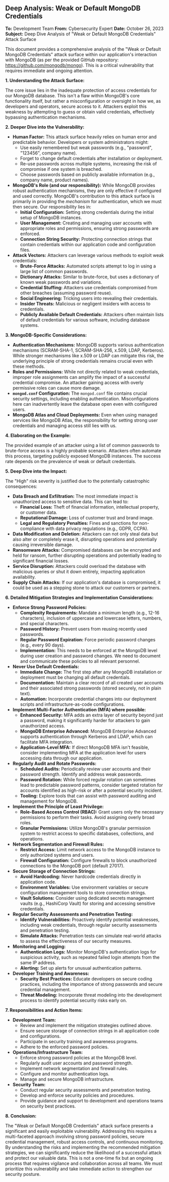 ## Deep Analysis: Weak or Default MongoDB Credentials

**To:** Development Team
**From:** Cybersecurity Expert
**Date:** October 26, 2023
**Subject:** Deep Dive Analysis of "Weak or Default MongoDB Credentials" Attack Surface

This document provides a comprehensive analysis of the "Weak or Default MongoDB Credentials" attack surface within our application's interaction with MongoDB (as per the provided GitHub repository: https://github.com/mongodb/mongo). This is a critical vulnerability that requires immediate and ongoing attention.

**1. Understanding the Attack Surface:**

The core issue lies in the inadequate protection of access credentials for our MongoDB database. This isn't a flaw within MongoDB's core functionality itself, but rather a misconfiguration or oversight in how we, as developers and operators, secure access to it. Attackers exploit this weakness by attempting to guess or obtain valid credentials, effectively bypassing authentication mechanisms.

**2. Deeper Dive into the Vulnerability:**

* **Human Factor:** This attack surface heavily relies on human error and predictable behavior. Developers or system administrators might:
    * Use easily remembered but weak passwords (e.g., "password", "123456", company name).
    * Forget to change default credentials after installation or deployment.
    * Re-use passwords across multiple systems, increasing the risk of compromise if one system is breached.
    * Choose passwords based on publicly available information (e.g., company name, product names).
* **MongoDB's Role (and our responsibility):** While MongoDB provides robust authentication mechanisms, they are only effective if configured and used correctly. MongoDB's contribution to this attack surface is primarily in providing the *mechanism* for authentication, which we must then secure. Our responsibility lies in:
    * **Initial Configuration:** Setting strong credentials during the initial setup of MongoDB instances.
    * **User Management:** Creating and managing user accounts with appropriate roles and permissions, ensuring strong passwords are enforced.
    * **Connection String Security:** Protecting connection strings that contain credentials within our application code and configuration files.
* **Attack Vectors:** Attackers can leverage various methods to exploit weak credentials:
    * **Brute-Force Attacks:** Automated scripts attempt to log in using a large list of common passwords.
    * **Dictionary Attacks:** Similar to brute-force, but uses a dictionary of known weak passwords and variations.
    * **Credential Stuffing:** Attackers use credentials compromised from other breaches (assuming password reuse).
    * **Social Engineering:** Tricking users into revealing their credentials.
    * **Insider Threats:** Malicious or negligent insiders with access to credentials.
    * **Publicly Available Default Credentials:**  Attackers often maintain lists of default credentials for various software, including database systems.

**3. MongoDB-Specific Considerations:**

* **Authentication Mechanisms:** MongoDB supports various authentication mechanisms (SCRAM-SHA-1, SCRAM-SHA-256, x.509, LDAP, Kerberos). While stronger mechanisms like x.509 or LDAP can mitigate this risk, the underlying principle of strong credentials remains crucial even with these methods.
* **Roles and Permissions:**  While not directly related to weak credentials, improper role assignments can amplify the impact of a successful credential compromise. An attacker gaining access with overly permissive roles can cause more damage.
* **`mongod.conf` Configuration:** The `mongod.conf` file contains crucial security settings, including enabling authentication. Misconfigurations here can inadvertently leave the database open even with configured users.
* **MongoDB Atlas and Cloud Deployments:** Even when using managed services like MongoDB Atlas, the responsibility for setting strong user credentials and managing access still lies with us.

**4. Elaborating on the Example:**

The provided example of an attacker using a list of common passwords to brute-force access is a highly probable scenario. Attackers often automate this process, targeting publicly exposed MongoDB instances. The success rate depends on the prevalence of weak or default credentials.

**5. Deep Dive into the Impact:**

The "High" risk severity is justified due to the potentially catastrophic consequences:

* **Data Breach and Exfiltration:**  The most immediate impact is unauthorized access to sensitive data. This can lead to:
    * **Financial Loss:** Theft of financial information, intellectual property, or customer data.
    * **Reputational Damage:** Loss of customer trust and brand image.
    * **Legal and Regulatory Penalties:** Fines and sanctions for non-compliance with data privacy regulations (e.g., GDPR, CCPA).
* **Data Modification and Deletion:** Attackers can not only steal data but also alter or completely erase it, disrupting operations and potentially causing irreversible damage.
* **Ransomware Attacks:**  Compromised databases can be encrypted and held for ransom, further disrupting operations and potentially leading to significant financial losses.
* **Service Disruption:** Attackers could overload the database with malicious queries or shut it down entirely, impacting application availability.
* **Supply Chain Attacks:** If our application's database is compromised, it could be used as a stepping stone to attack our customers or partners.

**6. Detailed Mitigation Strategies and Implementation Considerations:**

* **Enforce Strong Password Policies:**
    * **Complexity Requirements:** Mandate a minimum length (e.g., 12-16 characters), inclusion of uppercase and lowercase letters, numbers, and special characters.
    * **Password History:** Prevent users from reusing recently used passwords.
    * **Regular Password Expiration:**  Force periodic password changes (e.g., every 90 days).
    * **Implementation:**  This needs to be enforced at the MongoDB level during user creation and password changes. We need to document and communicate these policies to all relevant personnel.
* **Never Use Default Credentials:**
    * **Immediate Change:**  The first step after any MongoDB installation or deployment must be changing all default credentials.
    * **Documentation:** Maintain a clear record of all created user accounts and their associated strong passwords (stored securely, not in plain text).
    * **Automation:**  Incorporate credential changes into our deployment scripts and infrastructure-as-code configurations.
* **Implement Multi-Factor Authentication (MFA) where possible:**
    * **Enhanced Security:** MFA adds an extra layer of security beyond just a password, making it significantly harder for attackers to gain unauthorized access.
    * **MongoDB Enterprise Advanced:** MongoDB Enterprise Advanced supports authentication through Kerberos and LDAP, which can facilitate MFA integration.
    * **Application-Level MFA:** If direct MongoDB MFA isn't feasible, consider implementing MFA at the application level for users accessing data through our application.
* **Regularly Audit and Rotate Passwords:**
    * **Scheduled Audits:** Periodically review user accounts and their password strength. Identify and address weak passwords.
    * **Password Rotation:**  While forced regular rotation can sometimes lead to predictable password patterns, consider targeted rotation for accounts identified as high-risk or after a potential security incident.
    * **Tooling:** Explore tools that can assist with password auditing and management for MongoDB.
* **Implement the Principle of Least Privilege:**
    * **Role-Based Access Control (RBAC):**  Grant users only the necessary permissions to perform their tasks. Avoid assigning overly broad roles.
    * **Granular Permissions:**  Utilize MongoDB's granular permission system to restrict access to specific databases, collections, and operations.
* **Network Segmentation and Firewall Rules:**
    * **Restrict Access:**  Limit network access to the MongoDB instance to only authorized systems and users.
    * **Firewall Configuration:**  Configure firewalls to block unauthorized connections to the MongoDB port (default 27017).
* **Secure Storage of Connection Strings:**
    * **Avoid Hardcoding:** Never hardcode credentials directly in application code.
    * **Environment Variables:** Use environment variables or secure configuration management tools to store connection strings.
    * **Vault Solutions:** Consider using dedicated secrets management vaults (e.g., HashiCorp Vault) for storing and accessing sensitive credentials.
* **Regular Security Assessments and Penetration Testing:**
    * **Identify Vulnerabilities:**  Proactively identify potential weaknesses, including weak credentials, through regular security assessments and penetration testing.
    * **Simulate Attacks:**  Penetration tests can simulate real-world attacks to assess the effectiveness of our security measures.
* **Monitoring and Logging:**
    * **Authentication Logs:**  Monitor MongoDB's authentication logs for suspicious activity, such as repeated failed login attempts from the same IP address.
    * **Alerting:**  Set up alerts for unusual authentication patterns.
* **Developer Training and Awareness:**
    * **Security Best Practices:** Educate developers on secure coding practices, including the importance of strong passwords and secure credential management.
    * **Threat Modeling:**  Incorporate threat modeling into the development process to identify potential security risks early on.

**7. Responsibilities and Action Items:**

* **Development Team:**
    * Review and implement the mitigation strategies outlined above.
    * Ensure secure storage of connection strings in all application code and configurations.
    * Participate in security training and awareness programs.
    * Adhere to the enforced password policies.
* **Operations/Infrastructure Team:**
    * Enforce strong password policies at the MongoDB level.
    * Regularly audit user accounts and password strength.
    * Implement network segmentation and firewall rules.
    * Configure and monitor authentication logs.
    * Manage and secure MongoDB infrastructure.
* **Security Team:**
    * Conduct regular security assessments and penetration testing.
    * Develop and enforce security policies and procedures.
    * Provide guidance and support to development and operations teams on security best practices.

**8. Conclusion:**

The "Weak or Default MongoDB Credentials" attack surface presents a significant and easily exploitable vulnerability. Addressing this requires a multi-faceted approach involving strong password policies, secure credential management, robust access controls, and continuous monitoring. By understanding the risks and implementing the recommended mitigation strategies, we can significantly reduce the likelihood of a successful attack and protect our valuable data. This is not a one-time fix but an ongoing process that requires vigilance and collaboration across all teams. We must prioritize this vulnerability and take immediate action to strengthen our security posture.
